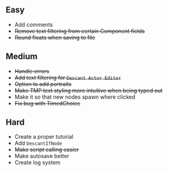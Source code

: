## Easy

- Add comments
- ~~Remove text filtering from certain Component fields~~
- ~~Round floats when saving to file~~



## Medium

- ~~Handle errors~~
- ~~Add text filtering for `Descant Actor Editor`~~
- ~~Option to add portraits~~
- ~~Make TMP text styling more intuitive when being typed out~~
- Make it so that new nodes spawn where clicked
- ~~Fix bug with TimedChoice~~



## Hard

- Create a proper tutorial
- Add `DescantIfNode`
- ~~Make script calling easier~~
- Make autosave better
- Create log system